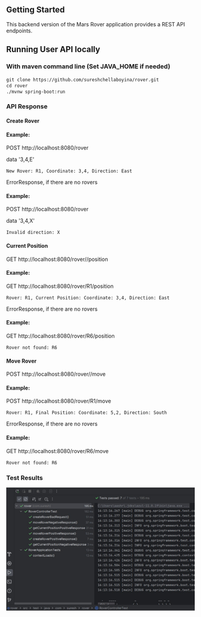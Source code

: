 ## Getting Started

This backend version of the Mars Rover application provides a REST API endpoints.

## Running User API locally
### With maven command line (Set JAVA_HOME if needed)
```
git clone https://github.com/sureshchellaboyina/rover.git
cd rover
./mvnw spring-boot:run
```

### API Response

#### Create Rover
#### Example:
POST http://localhost:8080/rover

data '3,4,E'
```
New Rover: R1, Coordinate: 3,4, Direction: East
```
ErrorResponse, if there are no rovers
#### Example:
POST http://localhost:8080/rover

data '3,4,X'
```
Invalid direction: X
```


#### Current Position
GET http://localhost:8080/rover/<rover-name>/position
#### Example:
GET http://localhost:8080/rover/R1/position
```
Rover: R1, Current Position: Coordinate: 3,4, Direction: East
```
ErrorResponse, if there are no rovers
#### Example:
GET http://localhost:8080/rover/R6/position
```
Rover not found: R6
```

#### Move Rover
POST http://localhost:8080/rover/<rover-name>/move
#### Example:
POST http://localhost:8080/rover/R1/move
```
Rover: R1, Final Position: Coordinate: 5,2, Direction: South
```
ErrorResponse, if there are no rovers
#### Example:
GET http://localhost:8080/rover/R6/move
```
Rover not found: R6
```

### Test Results
![Test Results](./rover-tests.jpg)
